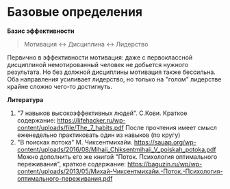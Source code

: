 # Базовые определения

**Базис эффективности**

> Мотивация <-> Дисциплина <-> Лидерство

Первично в эффективности мотивация: даже с первоклассной дисциплиной немотированный человек не добьется нужного результата. Но без должной дисциплины мотивация также бессильна. Оба направления усиливает лидерство, но только на "голом" лидерстве крайне сложно чего-то достигнуть.

**Литература**
1. "7 навыков высокоэффективных людей". С.Кови. Краткое содержание: https://lifehacker.ru/wp-content/uploads/file/The_7_habits.pdf
После прочтения имеет смысл еженедельно практиковать один из навыков (по кругу)
2. "В поисках потока" М. Чиксентмихайи. https://sauap.org/wp-content/uploads/2016/08/Mihaii_Chiksentmihaii_V_poiskah_potoka.pdf
Можно дополнить его же книгой "Поток. Психология оптимального переживания", краткое содержание: https://baguzin.ru/wp/wp-content/uploads/2013/05/Михай-Чиксентмихайи.-Поток.-Психология-оптимального-переживания.pdf
